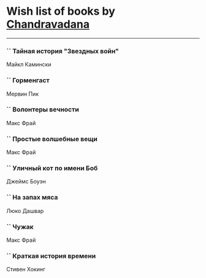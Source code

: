 # Wish list of books by [Chandravadana](https://plus.google.com/105866022348292919948)
---

### `` Тайная история "Звездных войн"
Майкл Камински

### `` Горменгаст
Мервин Пик

### `` Волонтеры вечности
Макс Фрай

### `` Простые волшебные вещи
Макс Фрай

### `` Уличный кот по имени Боб
Джеймс Боуэн

### `` На запах мяса
Люко Дашвар

### `` Чужак
Макс Фрай

### `` Краткая история времени
Стивен Хокинг


